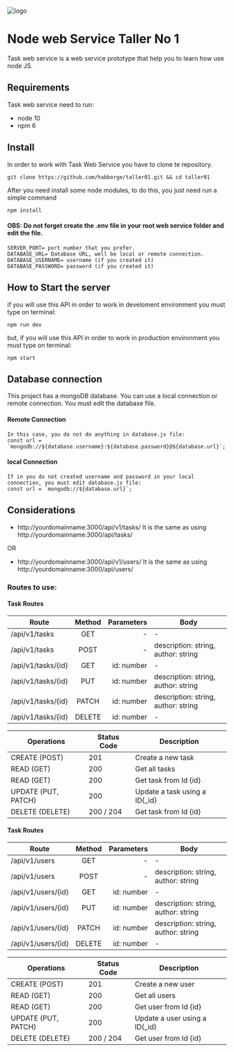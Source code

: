 ![logo](http://globalex.dot5hosting.com/designware/nodejs.jpg)

# Node web Service Taller No 1

Task web service is a web service prototype that help you to learn how use node JS.

## Requirements

Task web service need to run:

- node 10
- npm 6

## Install

In order to work with Task Web Service you have to clone te repository.

```shell
git clone https://github.com/habborge/taller01.git && cd taller01
```

After you need install some node modules, to do this, you just need run a simple command

```shell
npm install
```

#### OBS: Do not forget create the .env file in your root web service folder and edit the file.

```text
SERVER_PORT= port number that you prefer.
DATABASE_URL= Database URL, well be local or remote connection.
DATABASE_USERNAME= username (if you created it)
DATABASE_PASSWORD= password (if you created it)
```

## How to Start the server

if you will use this API in order to work in develoment environment you must type on terminal:

```shell
npm run dev
```

but, if you will use this API in order to work in production environment you must type on terminal:

```shell
npm start
```

## Database connection

This project has a mongoDB database. You can use a local connection or remote connection.
You must edit the database file.

#### Remote Connection

```shell
In this case, you do not do anything in database.js file:
const url = `mongodb://${database.username}:${database.password}@${database.url}`;
```

#### local Connection

```shell
If in you do not created username and password in your local connection, you must edit database.js file:
const url = `mongodb://${database.url}`;
```

## Considerations

- http://yourdomainname:3000/api/v1/tasks/ It is the same as using http://yourdomainname:3000/api/tasks/

OR

- http://yourdomainname:3000/api/v1/users/ It is the same as using http://yourdomainname:3000/api/users/

### Routes to use:

#### Task Routes

| Route              | Method | Parameters | Body                                |
| ------------------ | :----: | ---------: | ----------------------------------- |
| /api/v1/tasks      |  GET   |          - | -                                   |
| /api/v1/tasks      |  POST  |          - | description: string, author: string |
| /api/v1/tasks/{id} |  GET   | id: number | -                                   |
| /api/v1/tasks/{id} |  PUT   | id: number | description: string, author: string |
| /api/v1/tasks/{id} | PATCH  | id: number | description: string, author: string |
| /api/v1/tasks/{id} | DELETE | id: number | -                                   |

| Operations          | Status Code | Description                    |
| ------------------- | ----------- | ------------------------------ |
| CREATE (POST)       | 201         | Create a new task              |
| READ (GET)          | 200         | Get all tasks                  |
| READ (GET)          | 200         | Get task from Id {id}          |
| UPDATE (PUT, PATCH) | 200         | Update a task using a ID{\_id} |
| DELETE (DELETE)     | 200 / 204   | Get task from Id {id}          |

#### Task Routes

| Route              | Method | Parameters | Body                                |
| ------------------ | :----: | ---------: | ----------------------------------- |
| /api/v1/users      |  GET   |          - | -                                   |
| /api/v1/users      |  POST  |          - | description: string, author: string |
| /api/v1/users/{id} |  GET   | id: number | -                                   |
| /api/v1/users/{id} |  PUT   | id: number | description: string, author: string |
| /api/v1/users/{id} | PATCH  | id: number | description: string, author: string |
| /api/v1/users/{id} | DELETE | id: number | -                                   |

| Operations          | Status Code | Description                    |
| ------------------- | ----------- | ------------------------------ |
| CREATE (POST)       | 201         | Create a new user              |
| READ (GET)          | 200         | Get all users                  |
| READ (GET)          | 200         | Get user from Id {id}          |
| UPDATE (PUT, PATCH) | 200         | Update a user using a ID{\_id} |
| DELETE (DELETE)     | 200 / 204   | Get user from Id {id}          |
